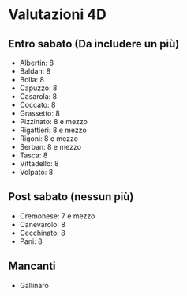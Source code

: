 # Valutazioni 4D

## Entro sabato (Da includere un più)

- Albertin: 8
- Baldan: 8
- Bolla: 8
- Capuzzo: 8
- Casarola: 8
- Coccato: 8
- Grassetto: 8
- Pizzinato: 8 e mezzo
- Rigattieri: 8 e mezzo
- Rigoni: 8 e mezzo
- Serban: 8 e mezzo
- Tasca: 8
- Vittadello: 8
- Volpato: 8

## Post sabato (nessun più)

- Cremonese: 7 e mezzo
- Canevarolo: 8
- Cecchinato: 8
- Pani: 8

## Mancanti


- Gallinaro
